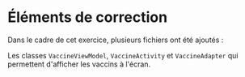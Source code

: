 # Éléments de correction

Dans le cadre de cet exercice, plusieurs fichiers ont été ajoutés :

Les classes `VaccineViewModel`, `VaccineActivity` et `VaccineAdapter` qui permettent d'afficher les vaccins à l'écran.
